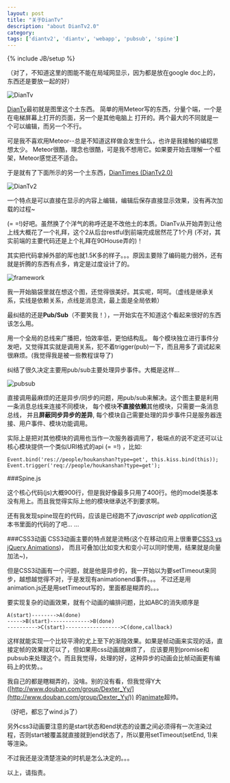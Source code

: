 ```yaml
---
layout: post
title: "关于DianTv"
description: "about DianTv2.0"
category: 
tags: ['diantv2', 'diantv', 'webapp', 'pubsub', 'spine']
---
```

{% include JB/setup %}

（对了，不知道这里的图能不能在局域网显示，因为都是放在google doc上的，东西还是要放一起的好）


![DianTv](https://docs.google.com/drawings/pub?id=1bjQG8XPz1RAE5dRQ7BfShonpmfyNqvTQzsbmVUtVJn0&w=959&h=528)

[DianTv](https://github.com/houkanshan/DianTv)最初就是图里这个土东西。
简单的用Meteor写的东西，分量个端，一个是在电梯屏幕上打开的页面，另一个是其他电脑上
打开的。两个最大的不同就是一个可以编辑，而另一个不行。

可是我不喜欢用Meteor--总是不知道这样做会发生什么，也许是我接触的编程思想太少。
Meteor很酷，理念也很酷，可是我不想用它。如果要开始去理解一个框架，Meteor感觉还不适合。

于是就有了下面所示的另一个土东西，[DianTimes (DianTv2.0)](https://github.com/houkanshan/DianTv2)

![DianTv2](https://docs.google.com/drawings/pub?id=14aRS_iuU-6cRe_EcPARQ_jIAwYakJXY8PCZDa1Xd1jg&w=959&h=528)

一个特点是可以直接在显示的内容上编辑，编辑后保存直接显示效果，没有再次加载的过程~

(= =!)好吧。虽然换了个洋气的称呼还是不改他土的本质。DianTv从开始弄到让他上线大概花了一个礼拜，这个2从后台restful到前端完成居然花了1个月
(不对，其实前端的主要代码还是上个礼拜在90House弄的)！

其实把代码拿掉外部的厍也就1.5K多的样子。。。原因主要除了编码能力弱外，还有就是折腾的东西有点多，肯定是过度设计了的。

![framework](https://docs.google.com/drawings/pub?id=1AZHespKey-Wr9kFdbz-IxjzsfRG3bJVQDKfvgS3ZlJQ&w=1732&h=1133)

我一开始脑袋里就在想这个图，还觉得很美好。其实呢，呵呵。（虚线是继承关系，实线是依赖关系，点线是消息流，最上面是全局依赖）

最纠结的还是**Pub/Sub**（不要笑我！），一开始实在不知道这个看起来很好的东西该怎么用。

用一个全局的总线来广播把，怕效率低，更怕结构乱。
每个模块独立进行事件分发吧，又觉得其实就是调用关系，犯不着trigger(pub)一下，而且用多了调试起来很麻烦。(我觉得我是被一些教程误导了)

纠结了很久决定主要用pub/sub主要处理异步事件。大概是这样...

![pubsub](https://docs.google.com/drawings/pub?id=1ay4G7v8j7XICMj6AwzuTK552giuCpneFCzA_06C85R4&w=440)

直接调用最麻烦的还是异步/同步的问题，用pub/sub来解决。这个图主要是利用一条消息总线来连接不同模块，
每个模块**不直接依赖**其他模块，只需要一条消息总线，
并且**屏蔽同步异步的差异**, 每个模块自己需要处理的异步事件只是服务器连接、用户事件、模块功能调用。

实际上是把对其他模块的调用也当作一次服务器调用了，极端点的说不定还可以让核心模块提供一个类似URI格式的api (= =!) ，比如:

    Event.bind('res://people/houkanshan?type=get', this.kiss.bind(this));
    Event.trigger('req://people/houkanshan?type=get');
    

###Spine.js

这个核心代码(js)大概900行，但是我好像最多只用了400行。他的model类基本没有用上。而且我觉得实际上他的模块继承达不到要求啊。

还有我发现spine现在的代码，应该是已经跑不了*javascript web application*这本书里面的代码的了吧... ... 


###CSS3动画
CSS3动画主要的特点就是流畅(这个在移动应用上很重要[CSS3 vs jQuery Animations](http://dev.opera.com/articles/view/css3-vs-jquery-animations/))，
而且可叠加(比如变大和变小可以同时使用，结果就是向量加法~)，

但是CSS3动画有一个问题，就是他是异步的，我一开始以为要setTimeout来同步，越想越觉得不对，于是发现有animationend事件。。。
不过还是用animation.js还是用setTimeout写的，里面都是糊弄的。。。

要实现复杂的动画效果，就有个动画的编排问题，比如ABC的消失顺序是

    A(start)-------->A(done)
    ----->B(start)------------->B(done)
    ---------->C(start)------------------>C(done,callback)

这样就能实现一个比较平滑的尤上至下的渐隐效果。如果是帧动画来实现的话，直接定帧的效果就可以了，但如果用css动画就麻烦了，
应该要用到promise和pubsub来处理这个。而且我觉得，处理的好，这种异步的动画会比帧动画更有编码上的优势。。

我自己的都是瞎糊弄的，没啥。别的没有看，但我觉得Y大([http://www.douban.com/group/Dexter_Yy/](http://www.douban.com/group/Dexter_Yy/))
的[animate](http://dexteryy.github.com/OzJS/examples/animate/index.html)超帅。

（好吧，都忘了wind.js了）

另外css3动画要注意的是start状态和end状态的设置之间必须得有一次渲染过程，否则start被覆盖就直接就到end状态了，所以要用setTimeout(setEnd, 1)来等渲染。

不过我还是没清楚渲染的时机是怎么决定的。。。





以上，请指责。



